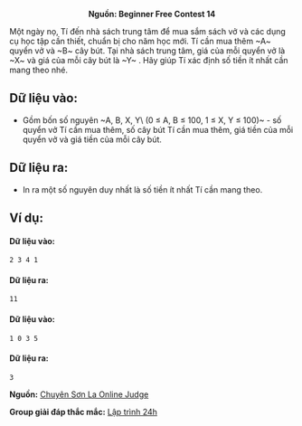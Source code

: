 **<center>Nguồn: Beginner Free Contest 14</center>**

Một ngày nọ, Tí đến nhà sách trung tâm để mua sắm sách vở và các dụng cụ học tập cần thiết, chuẩn bị cho năm học mới. Tí cần mua thêm ~A~ quyển vở và ~B~ cây bút. Tại nhà sách trung tâm, giá của mỗi quyển vở là ~X~ và giá của mỗi cây bút là ~Y~ . Hãy giúp Tí xác định số tiền ít nhất cần mang theo nhé.

## Dữ liệu vào:
- Gồm bốn số nguyên ~A, B, X, Y\ (0 ≤ A, B ≤ 100, 1 ≤ X, Y ≤ 100)~ - số quyển vở Tí cần mua thêm, số cây bút Tí cần mua thêm, giá tiền của mỗi quyển vở và giá tiền của mỗi cây bút.

## Dữ liệu ra:
- In ra một số nguyên duy nhất là số tiền ít nhất Tí cần mang theo.

## Ví dụ:
#### Dữ liệu vào:
```
2 3 4 1
```

#### Dữ liệu ra:
```
11
```

#### Dữ liệu vào:
```
1 0 3 5
```

#### Dữ liệu ra:
```
3
```
**Nguồn:** [Chuyên Sơn La Online Judge](http://csloj.ddns.net/)

**Group giải đáp thắc mắc:** [Lập trình 24h](https://www.facebook.com/groups/1386904321519984)